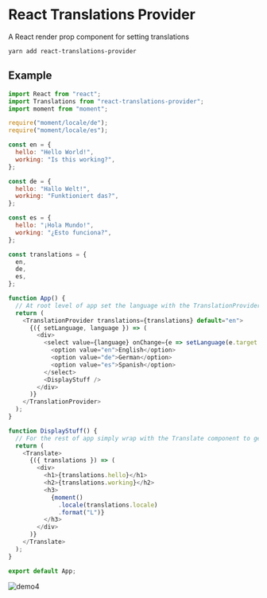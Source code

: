 # React Translations Provider

A React render prop component for setting translations

`yarn add react-translations-provider`

## Example

```js
import React from "react";
import Translations from "react-translations-provider";
import moment from "moment";

require("moment/locale/de");
require("moment/locale/es");

const en = {
  hello: "Hello World!",
  working: "Is this working?",
};

const de = {
  hello: "Hallo Welt!",
  working: "Funktioniert das?",
};

const es = {
  hello: "¡Hola Mundo!",
  working: "¿Esto funciona?",
};

const translations = {
  en,
  de,
  es,
};

function App() {
  // At root level of app set the language with the TranslationProvider
  return (
    <TranslationProvider translations={translations} default="en">
      {({ setLanguage, language }) => (
        <div>
          <select value={language} onChange={e => setLanguage(e.target.value)}>
            <option value="en">English</option>
            <option value="de">German</option>
            <option value="es">Spanish</option>
          </select>
          <DisplayStuff />
        </div>
      )}
    </TranslationProvider>
  );
}

function DisplayStuff() {
  // For the rest of app simply wrap with the Translate component to get translations
  return (
    <Translate>
      {({ translations }) => (
        <div>
          <h1>{translations.hello}</h1>
          <h2>{translations.working}</h2>
          <h3>
            {moment()
              .locale(translations.locale)
              .format("L")}
          </h3>
        </div>
      )}
    </Translate>
  );
}

export default App;
```

![demo4](https://user-images.githubusercontent.com/6344422/36412690-91b29e3e-161b-11e8-8d68-9326d2cd6c91.gif)
